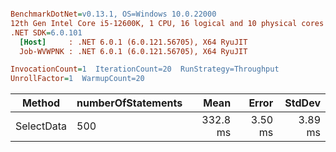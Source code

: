 ``` ini

BenchmarkDotNet=v0.13.1, OS=Windows 10.0.22000
12th Gen Intel Core i5-12600K, 1 CPU, 16 logical and 10 physical cores
.NET SDK=6.0.101
  [Host]     : .NET 6.0.1 (6.0.121.56705), X64 RyuJIT
  Job-WVWPNK : .NET 6.0.1 (6.0.121.56705), X64 RyuJIT

InvocationCount=1  IterationCount=20  RunStrategy=Throughput  
UnrollFactor=1  WarmupCount=20  

```
|     Method | numberOfStatements |     Mean |   Error |  StdDev |
|----------- |------------------- |---------:|--------:|--------:|
| SelectData |                500 | 332.8 ms | 3.50 ms | 3.89 ms |
